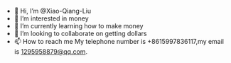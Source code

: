 - 👋 Hi, I’m @Xiao-Qiang-Liu
- 👀 I’m interested in money
- 🌱 I’m currently learning how to make money
- 💞️ I’m looking to collaborate on getting dollars
- 📫 How to reach me My telephone number is +8615997836117,my email is 1295958879@qq.com.

<!---
Xiao-Qiang-Liu/Xiao-Qiang-Liu is a ✨ special ✨ repository because its `README.md` (this file) appears on your GitHub profile.
You can click the Preview link to take a look at your changes.
--->
